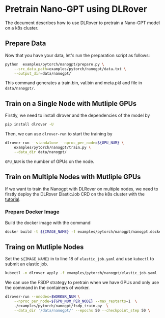 # Pretrain Nano-GPT using DLRover

The document describes how to use DLRover to pretrain a Nano-GPT model
on a k8s cluster.

## Prepare Data

Now that you have your data, let's run the preparation script as follows:

```bash
python  examples/pytorch/nanogpt/prepare.py \
    --src_data_path=examples/pytorch/nanogpt/data.txt \
    --output_dir=data/nanogpt/
```

This command generates a train.bin, val.bin and meta.pkl and file in `data/nanogpt/`.

## Train on a Single Node with Mutliple GPUs

Firstly, we need to install dlrover and the dependencies of the model by

```bash
pip install dlrover -U
```

Then, we can use `dlrover-run` to start the training by

```bash
dlrover-run --standalone --nproc_per_node=${GPU_NUM} \
    examples/pytorch/nanogpt/train.py \
    --data_dir data/nanogpt/
```

`GPU_NUM` is the number of GPUs on the node.

## Train on Multiple Nodes with Mutliple GPUs

If we want to train the Nanogpt with DLRover on multiple nodes, we need to firstly
deploy the DLRover ElasticJob CRD on the k8s cluster with the
[tutorial](../../../docs/tutorial/torch_on_cloud.md).

### Prepare Docker Image

Build the docker image with the command

```bash
docker build -t ${IMAGE_NAME} -f examples/pytorch/nanogpt/nanogpt.dockerfile .
```

## Traing on Mutliple Nodes

Set the `${IMAGE_NAME}` in to line 18 of `elastic_job.yaml` and
use `kubectl` to submit an elastic job.

```bash
kubectl -n dlrover apply -f examples/pytorch/nanogpt/elastic_job.yaml
```

We can use the FSDP strategy to pretrain when we have GPUs and only
use the command in the containers of worker.

```bash
dlrover-run --nnodes=$WORKER_NUM \
    --nproc_per_node=${GPU_NUM_PER_NODE} --max_restarts=1  \
    ./examples/pytorch/nanogpt/fsdp_train.py  \
    --data_dir '/data/nanogpt/' --epochs 50 --checkpoint_step 50 \
```
